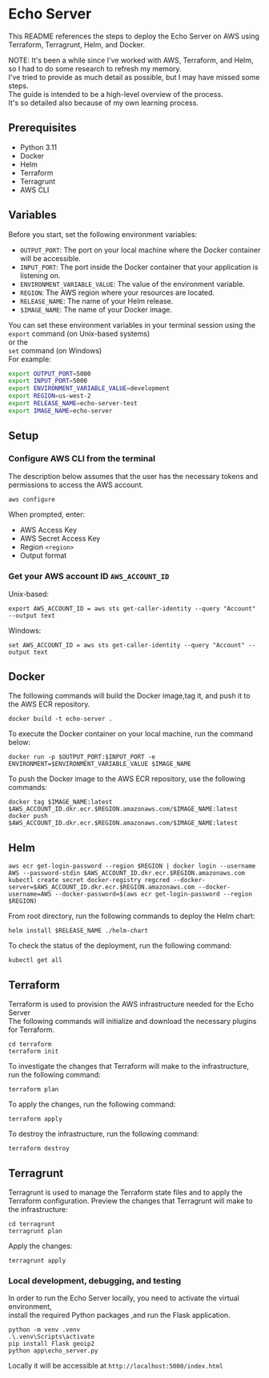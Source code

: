 # Echo Server

This README references the steps to deploy the Echo Server on AWS using Terraform, Terragrunt, Helm, and Docker.

NOTE: It's been a while since I've worked with AWS, Terraform, and Helm, so I had to do some research to refresh my memory.  
I've tried to provide as much detail as possible, but I may have missed some steps.  
The guide is intended to be a high-level overview of the process.  
It's so detailed also because of my own learning process.


## Prerequisites

- Python 3.11
- Docker
- Helm
- Terraform
- Terragrunt
- AWS CLI

## Variables

Before you start, set the following environment variables:

- `OUTPUT_PORT`: The port on your local machine where the Docker container will be accessible.
- `INPUT_PORT`: The port inside the Docker container that your application is listening on.
- `ENVIRONMENT_VARIABLE_VALUE`: The value of the environment variable.
- `REGION`: The AWS region where your resources are located.
- `RELEASE_NAME`: The name of your Helm release.
- `$IMAGE_NAME`: The name of your Docker image.

You can set these environment variables in your terminal session using the  
`export` command (on Unix-based systems)  
or the  
`set` command (on Windows)  
For example:

```bash
export OUTPUT_PORT=5000
export INPUT_PORT=5000
export ENVIRONMENT_VARIABLE_VALUE=development
export REGION=us-west-2
export RELEASE_NAME=echo-server-test
export IMAGE_NAME=echo-server
```


## Setup

### Configure AWS CLI from the terminal
The description below assumes that the user has the necessary tokens and permissions to access the AWS account.


```bash
aws configure
```
When prompted, enter:

* AWS Access Key
* AWS Secret Access Key
* Region `<region>`
* Output format

### Get your AWS account ID `AWS_ACCOUNT_ID`
Unix-based:
```
export AWS_ACCOUNT_ID = aws sts get-caller-identity --query "Account" --output text
```
Windows:
```
set AWS_ACCOUNT_ID = aws sts get-caller-identity --query "Account" --output text
``` 

## Docker
The following commands will build the Docker image,tag it, and push it to the AWS ECR repository.
```angular2html
docker build -t echo-server .
```
To execute the Docker container on your local machine, run the command below:
```angular2html
docker run -p $OUTPUT_PORT:$INPUT_PORT -e ENVIRONMENT=$ENVIRONMENT_VARIABLE_VALUE $IMAGE_NAME
```

To push the Docker image to the AWS ECR repository, use the following commands:
```angular2html
docker tag $IMAGE_NAME:latest $AWS_ACCOUNT_ID.dkr.ecr.$REGION.amazonaws.com/$IMAGE_NAME:latest
docker push $AWS_ACCOUNT_ID.dkr.ecr.$REGION.amazonaws.com/$IMAGE_NAME:latest
```

## Helm
```angular2html
aws ecr get-login-password --region $REGION | docker login --username AWS --password-stdin $AWS_ACCOUNT_ID.dkr.ecr.$REGION.amazonaws.com
kubectl create secret docker-registry regcred --docker-server=$AWS_ACCOUNT_ID.dkr.ecr.$REGION.amazonaws.com --docker-username=AWS --docker-password=$(aws ecr get-login-password --region $REGION)
```
From root directory, run the following commands to deploy the Helm chart:
```angular2html
helm install $RELEASE_NAME ./helm-chart
```
To check the status of the deployment, run the following command:
```angular2html
kubectl get all
```

## Terraform
Terraform is used to provision the AWS infrastructure needed for the Echo Server  
The following commands will initialize and download the necessary plugins for Terraform.
```angular2html
cd terraform
terraform init
```
To investigate the changes that Terraform will make to the infrastructure, run the following command:
```angular2html
terraform plan
``` 
To apply the changes, run the following command:
```angular2html
terraform apply
``` 
To destroy the infrastructure, run the following command:
```angular2html
terraform destroy
```
## Terragrunt
Terragrunt is used to manage the Terraform state files and to apply the Terraform configuration.
Preview the changes that Terragrunt will make to the infrastructure:
```angular2html
cd terragrunt
terragrunt plan
```
Apply the changes:
```angular2html
terragrunt apply
```



### Local development, debugging, and testing

In order to run the Echo Server locally, you need to activate the virtual environment,  
install the required Python packages ,and run the Flask application.
```angular2html
python -m venv .venv
.\.venv\Scripts\activate
pip install Flask geoip2
python app\echo_server.py
```

Locally it will be accessible at `http://localhost:5000/index.html`



